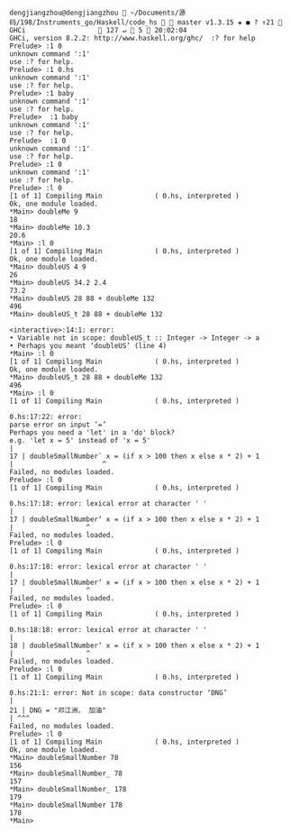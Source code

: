     dengjiangzhou@dengjiangzhou  ~/Documents/源码/198/Instruments_go/Haskell/code_hs   master v1.3.15 ✚ ● ? ↑21  GHCi                   127 ↵  5  20:02:04 
    GHCi, version 8.2.2: http://www.haskell.org/ghc/  :? for help
    Prelude> :1 0
    unknown command ':1'
    use :? for help.
    Prelude> :1 0.hs
    unknown command ':1'
    use :? for help.
    Prelude> :1 baby
    unknown command ':1'
    use :? for help.
    Prelude>  :1 baby
    unknown command ':1'
    use :? for help.
    Prelude>  :1 0
    unknown command ':1'
    use :? for help.
    Prelude> :1 0
    unknown command ':1'
    use :? for help.
    Prelude> :l 0
    [1 of 1] Compiling Main             ( 0.hs, interpreted )
    Ok, one module loaded.
    *Main> doubleMe 9
    18
    *Main> doubleMe 10.3
    20.6
    *Main> :l 0
    [1 of 1] Compiling Main             ( 0.hs, interpreted )
    Ok, one module loaded.
    *Main> doubleUS 4 9
    26
    *Main> doubleUS 34.2 2.4
    73.2
    *Main> doubleUS 28 88 + doubleMe 132
    496
    *Main> doubleUS_t 28 88 + doubleMe 132

    <interactive>:14:1: error:
    • Variable not in scope: doubleUS_t :: Integer -> Integer -> a
    • Perhaps you meant ‘doubleUS’ (line 4)
    *Main> :l 0
    [1 of 1] Compiling Main             ( 0.hs, interpreted )
    Ok, one module loaded.
    *Main> doubleUS_t 28 88 + doubleMe 132
    496
    *Main> :l 0
    [1 of 1] Compiling Main             ( 0.hs, interpreted )

    0.hs:17:22: error:
    parse error on input ‘=’
    Perhaps you need a 'let' in a 'do' block?
    e.g. 'let x = 5' instead of 'x = 5'
    |
    17 | doubleSmallNumber` x = (if x > 100 then x else x * 2) + 1
    |                      ^
    Failed, no modules loaded.
    Prelude> :l 0
    [1 of 1] Compiling Main             ( 0.hs, interpreted )

    0.hs:17:18: error: lexical error at character ' '
    |
    17 | doubleSmallNumber‘ x = (if x > 100 then x else x * 2) + 1
    |                  ^
    Failed, no modules loaded.
    Prelude> :l 0
    [1 of 1] Compiling Main             ( 0.hs, interpreted )

    0.hs:17:18: error: lexical error at character ' '
    |
    17 | doubleSmallNumber‘ x = (if x > 100 then x else x * 2) + 1
    |                  ^
    Failed, no modules loaded.
    Prelude> :l 0
    [1 of 1] Compiling Main             ( 0.hs, interpreted )

    0.hs:18:18: error: lexical error at character ' '
    |
    18 | doubleSmallNumber‘ x = (if x > 100 then x else x * 2) + 1
    |                  ^
    Failed, no modules loaded.
    Prelude> :l 0
    [1 of 1] Compiling Main             ( 0.hs, interpreted )

    0.hs:21:1: error: Not in scope: data constructor ‘DNG’
    |
    21 | DNG = "邓江洲， 加油"
    | ^^^
    Failed, no modules loaded.
    Prelude> :l 0
    [1 of 1] Compiling Main             ( 0.hs, interpreted )
    Ok, one module loaded.
    *Main> doubleSmallNumber 78 
    156
    *Main> doubleSmallNumber_ 78 
    157
    *Main> doubleSmallNumber_ 178 
    179
    *Main> doubleSmallNumber 178 
    178
    *Main> 

